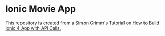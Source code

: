 # Ionic Movie App

This repository is created from a Simon Grimm's Tutorial on <a href = "https://ionicacademy.com/ionic-4-app-api-calls/">How to Build Ionic 4 App with API Calls.</a>